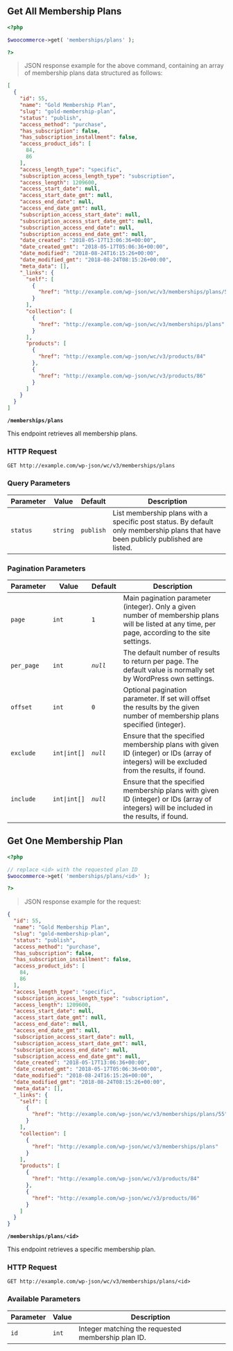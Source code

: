 ## Get All Membership Plans

```php
<?php 

$woocommerce->get( 'memberships/plans' ); 

?>
```

> JSON response example for the above command, containing an array of membership plans data structured as follows:

```json
[
  {
    "id": 55,
    "name": "Gold Membership Plan",
    "slug": "gold-membership-plan",
    "status": "publish",
    "access_method": "purchase",
    "has_subscription": false,
    "has_subscription_installment": false,
    "access_product_ids": [
      84,
      86
    ],
    "access_length_type": "specific",
    "subscription_access_length_type": "subscription",
    "access_length": 1209600,
    "access_start_date": null,
    "access_start_date_gmt": null,
    "access_end_date": null,
    "access_end_date_gmt": null,
    "subscription_access_start_date": null,
    "subscription_access_start_date_gmt": null,
    "subscription_access_end_date": null,
    "subscription_access_end_date_gmt": null,
    "date_created": "2018-05-17T13:06:36+00:00",
    "date_created_gmt": "2018-05-17T05:06:36+00:00",
    "date_modified": "2018-08-24T16:15:26+00:00",
    "date_modified_gmt": "2018-08-24T08:15:26+00:00",
    "meta_data": [],
    "_links": {
      "self": [
        {
          "href": "http://example.com/wp-json/wc/v3/memberships/plans/55"
        }
      ],
      "collection": [
        {
          "href": "http://example.com/wp-json/wc/v3/memberships/plans"
        }
      ],
      "products": [
        {
          "href": "http://example.com/wp-json/wc/v3/products/84"  
        },
        {
          "href": "http://example.com/wp-json/wc/v3/products/86"
        }
      ]
    }
  }
]
```

**`/memberships/plans`**

This endpoint retrieves all membership plans.

### HTTP Request

`GET http://example.com/wp-json/wc/v3/memberships/plans`

### Query Parameters

Parameter      | Value                                   | Default   | Description
-------------- | ----------------------------------------| --------- | ------------
`status`       | <code>string</code>                     | `publish` | List membership plans with a specific post status. By default only membership plans that have been publicly published are listed.

### Pagination Parameters

Parameter      | Value                                   | Default   | Description
-------------- | ----------------------------------------| --------- | ------------
`page`         | <code>int</code>                        | `1`       | Main pagination parameter (integer). Only a given number of membership plans will be listed at any time, per page, according to the site settings.
`per_page`     | <code>int</code>                        | _`null`_  | The default number of results to return per page. The default value is normally set by WordPress own settings.
`offset`       | <code>int</code>                        | `0`       | Optional pagination parameter. If set will offset the results by the given number of membership plans specified (integer).
`exclude`      | <code>int&#124;int[]</code>             | _`null`_  | Ensure that the specified membership plans with given ID (integer) or IDs (array of integers) will be excluded from the results, if found.
`include`      | <code>int&#124;int[]</code>             | _`null`_  | Ensure that the specified membership plans with given ID (integer) or IDs (array of integers) will be included in the results, if found.

## Get One Membership Plan

```php
<?php 

// replace <id> with the requested plan ID
$woocommerce->get( 'memberships/plans/<id>' ); 

?>
```

> JSON response example for the request:

```json
{
  "id": 55,
  "name": "Gold Membership Plan",
  "slug": "gold-membership-plan",
  "status": "publish",
  "access_method": "purchase",
  "has_subscription": false,
  "has_subscription_installment": false,
  "access_product_ids": [
    84,
    86
  ],
  "access_length_type": "specific",
  "subscription_access_length_type": "subscription",
  "access_length": 1209600,
  "access_start_date": null,
  "access_start_date_gmt": null,
  "access_end_date": null,
  "access_end_date_gmt": null,
  "subscription_access_start_date": null,
  "subscription_access_start_date_gmt": null,
  "subscription_access_end_date": null,
  "subscription_access_end_date_gmt": null,
  "date_created": "2018-05-17T13:06:36+00:00",
  "date_created_gmt": "2018-05-17T05:06:36+00:00",
  "date_modified": "2018-08-24T16:15:26+00:00",
  "date_modified_gmt": "2018-08-24T08:15:26+00:00",
  "meta_data": [],
  "_links": {
    "self": [
      {
        "href": "http://example.com/wp-json/wc/v3/memberships/plans/55"
      }
    ],
    "collection": [
      {
        "href": "http://example.com/wp-json/wc/v3/memberships/plans"
      }
    ],
    "products": [
      {
        "href": "http://example.com/wp-json/wc/v3/products/84"  
      },
      {
        "href": "http://example.com/wp-json/wc/v3/products/86"
      }
    ]
  }
}
```

**`/memberships/plans/<id>`**

This endpoint retrieves a specific membership plan.

### HTTP Request

`GET http://example.com/wp-json/wc/v3/memberships/plans/<id>`

### Available Parameters

Parameter | Value             | Description
--------- | ----------------- | ------------
`id`      | <code>int</code>  | Integer matching the requested membership plan ID.

